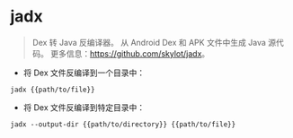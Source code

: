 # jadx

> Dex 转 Java 反编译器。
> 从 Android Dex 和 APK 文件中生成 Java 源代码。
> 更多信息：<https://github.com/skylot/jadx>。

- 将 Dex 文件反编译到一个目录中：

`jadx {{path/to/file}}`

- 将 Dex 文件反编译到特定目录中：

`jadx --output-dir {{path/to/directory}} {{path/to/file}}`